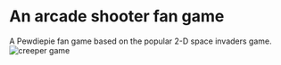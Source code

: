 # An arcade shooter fan game
A Pewdiepie fan game based on the popular 2-D space invaders game.
![creeper game](https://github.com/user-attachments/assets/584a7a9a-f2ba-4cdc-9f39-f5668946e86e)
